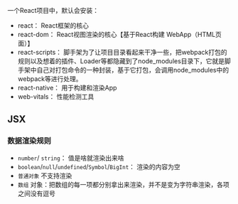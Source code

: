 一个React项目中，默认会安装：

- react： React框架的核心
- react-dom： React视图渲染的核心【基于React构建 WebApp（HTML页面）】
- react-scripts： 脚手架为了让项目目录看起来干净一些，把webpack打包的规则以及想着的插件、Loader等都隐藏到了node_modules目录下，它就是脚手架中自己对打包命令的一种封装，基于它打包，会调用node_modules中的webpack等进行处理。
- react-native： 用于构建和渲染App
- web-vitals： 性能检测工具


## JSX

### 数据渲染规则
- `number`/ `string`： 值是啥就渲染出来啥
- `boolean`/`null`/`undefined`/`Symbol`/`BigInt`： 渲染的内容为空
- `普通对象` 不支持渲染
- `数组` 对象：把数组的每一项都分别拿出来渲染，并不是变为字符串渲染，各项之间没有逗号